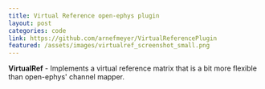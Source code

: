 ```yaml
---
title: Virtual Reference open-ephys plugin
layout: post
categories: code
link: https://github.com/arnefmeyer/VirtualReferencePlugin
featured: /assets/images/virtualref_screenshot_small.png
---
```



**VirtualRef** - Implements a virtual reference matrix that is a bit more flexible than open-ephys' channel mapper.
